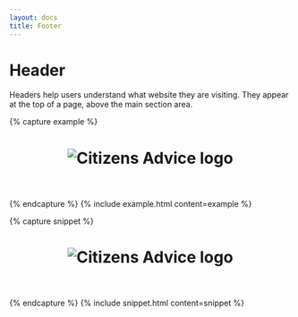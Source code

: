 ```yaml
---
layout: docs
title: Footer
---
```


# Header
Headers help users understand what website they are visiting.
They appear at the top of a page, above the main section area.

{% capture example %}
<header class="c-global-header c-global-header--sticky">
  <div class="c-wrap c-wrap--full-width">
    <h1 class="c-global-header__product-title">
        <img src="/ca-designsystem/assets/images/citizens_advice_logo.svg" alt="Citizens Advice logo">
    </h1>
  </div>
</header>

{% endcapture %}
{% include example.html content=example %}

{% capture snippet %}
<header class="c-global-header c-global-header--sticky">
  <div class="c-wrap c-wrap--full-width">
    <h1 class="c-global-header__product-title">
    <img src="{{ site.baseurl }}/assets/images/citizens_advice_logo.svg"alt="Citizens Advice logo">
     </h1>
  </div>
</header>

{% endcapture %}
{% include snippet.html content=snippet %}
